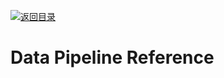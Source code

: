 [![返回目录](https://parg.co/UGo)](https://github.com/wxyyxc1992/Awesome-Links)

# Data Pipeline Reference
